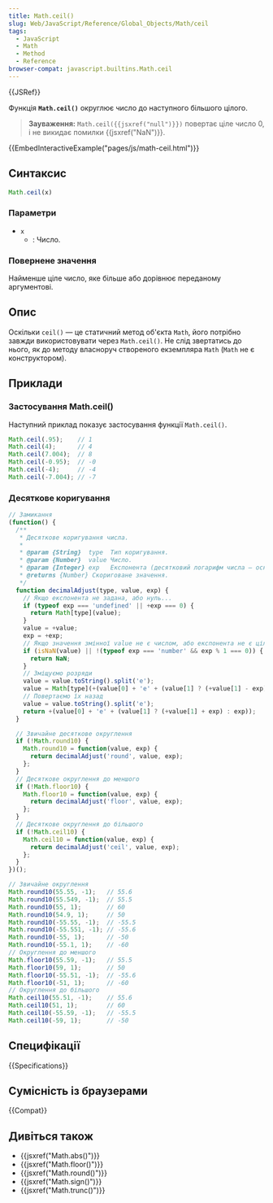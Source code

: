 ```yaml
---
title: Math.ceil()
slug: Web/JavaScript/Reference/Global_Objects/Math/ceil
tags:
  - JavaScript
  - Math
  - Method
  - Reference
browser-compat: javascript.builtins.Math.ceil
---
```

{{JSRef}}

Функція **`Math.ceil()`** округлює число до наступного більшого цілого.

> **Зауваження:** `Math.ceil({{jsxref("null")}})` повертає ціле число 0, і не викидає помилки {{jsxref("NaN")}}.

{{EmbedInteractiveExample("pages/js/math-ceil.html")}}

## Синтаксис

```js
Math.ceil(x)
```

### Параметри

- `x`
  - : Число.

### Повернене значення

Найменше ціле число, яке більше або дорівнює переданому аргументові.

## Опис

Оскільки `ceil()` — це статичний метод об'єкта `Math`, його потрібно завжди використовувати через `Math.ceil()`. Не слід звертатись до нього, як до методу власноруч створеного екземпляра `Math` (`Math` не є конструктором).

## Приклади

### Застосування Math.ceil()

Наступний приклад показує застосування функції `Math.ceil()`.

```js
Math.ceil(.95);    // 1
Math.ceil(4);      // 4
Math.ceil(7.004);  // 8
Math.ceil(-0.95);  // -0
Math.ceil(-4);     // -4
Math.ceil(-7.004); // -7
```

### Десяткове коригування

```js
// Замикання
(function() {
  /**
   * Десяткове коригування числа.
   *
   * @param {String}  type  Тип коригування.
   * @param {Number}  value Число.
   * @param {Integer} exp   Експонента (десятковий логарифм числа — основи коригування).
   * @returns {Number} Скориговане значення.
   */
  function decimalAdjust(type, value, exp) {
    // Якщо експонента не задана, або нуль...
    if (typeof exp === 'undefined' || +exp === 0) {
      return Math[type](value);
    }
    value = +value;
    exp = +exp;
    // Якщо значення змінної value не є числом, або експонента не є цілим числом...
    if (isNaN(value) || !(typeof exp === 'number' && exp % 1 === 0)) {
      return NaN;
    }
    // Зміщуємо розряди
    value = value.toString().split('e');
    value = Math[type](+(value[0] + 'e' + (value[1] ? (+value[1] - exp) : -exp)));
    // Повертаємо їх назад
    value = value.toString().split('e');
    return +(value[0] + 'e' + (value[1] ? (+value[1] + exp) : exp));
  }

  // Звичайне десяткове округлення
  if (!Math.round10) {
    Math.round10 = function(value, exp) {
      return decimalAdjust('round', value, exp);
    };
  }
  // Десяткове округлення до меншого
  if (!Math.floor10) {
    Math.floor10 = function(value, exp) {
      return decimalAdjust('floor', value, exp);
    };
  }
  // Десяткове округлення до більшого
  if (!Math.ceil10) {
    Math.ceil10 = function(value, exp) {
      return decimalAdjust('ceil', value, exp);
    };
  }
})();

// Звичайне округлення
Math.round10(55.55, -1);   // 55.6
Math.round10(55.549, -1);  // 55.5
Math.round10(55, 1);       // 60
Math.round10(54.9, 1);     // 50
Math.round10(-55.55, -1);  // -55.5
Math.round10(-55.551, -1); // -55.6
Math.round10(-55, 1);      // -50
Math.round10(-55.1, 1);    // -60
// Округлення до меншого
Math.floor10(55.59, -1);   // 55.5
Math.floor10(59, 1);       // 50
Math.floor10(-55.51, -1);  // -55.6
Math.floor10(-51, 1);      // -60
// Округлення до більшого
Math.ceil10(55.51, -1);    // 55.6
Math.ceil10(51, 1);        // 60
Math.ceil10(-55.59, -1);   // -55.5
Math.ceil10(-59, 1);       // -50
```

## Специфікації

{{Specifications}}

## Сумісність із браузерами

{{Compat}}

## Дивіться також

- {{jsxref("Math.abs()")}}
- {{jsxref("Math.floor()")}}
- {{jsxref("Math.round()")}}
- {{jsxref("Math.sign()")}}
- {{jsxref("Math.trunc()")}}
